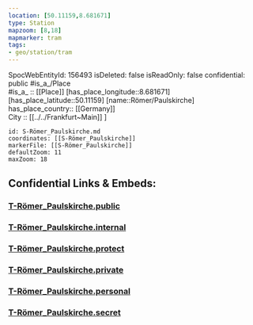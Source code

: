 ```yaml
---
location: [50.11159,8.681671] 
type: Station 
mapzoom: [8,18] 
mapmarker: tram 
tags:
- geo/station/tram
---
```

SpocWebEntityId: 156493
isDeleted: false
isReadOnly: false
confidential: public
#is_a_/Place  
#is_a_ :: [[Place]] 
[has_place_longitude::8.681671] 
[has_place_latitude::50.11159] 
[name::Römer/Paulskirche] 
has_place_country:: [[Germany]]  
City :: [[../../Frankfurt~Main]] ] 


```leaflet
id: S-Römer_Paulskirche.md
coordinates: [[S-Römer_Paulskirche]] 
markerFile: [[S-Römer_Paulskirche]] 
defaultZoom: 11 
maxZoom: 18
```


## Confidential Links & Embeds: 

### [T-Römer_Paulskirche.public](/_public/\Earth\Continent\Europe\Europe~Central\Germany\Germany~West\Hessen\counties~Hessen\Frankfurt~Main\Stations-FFM~TT-Römer_Paulskirche.public.md) 

### [T-Römer_Paulskirche.internal](/_internal/\Earth\Continent\Europe\Europe~Central\Germany\Germany~West\Hessen\counties~Hessen\Frankfurt~Main\Stations-FFM~TT-Römer_Paulskirche.internal.md) 

### [T-Römer_Paulskirche.protect](/_protect/\Earth\Continent\Europe\Europe~Central\Germany\Germany~West\Hessen\counties~Hessen\Frankfurt~Main\Stations-FFM~TT-Römer_Paulskirche.protect.md) 

### [T-Römer_Paulskirche.private](/_private/\Earth\Continent\Europe\Europe~Central\Germany\Germany~West\Hessen\counties~Hessen\Frankfurt~Main\Stations-FFM~TT-Römer_Paulskirche.private.md) 

### [T-Römer_Paulskirche.personal](/_personal/\Earth\Continent\Europe\Europe~Central\Germany\Germany~West\Hessen\counties~Hessen\Frankfurt~Main\Stations-FFM~TT-Römer_Paulskirche.personal.md) 

### [T-Römer_Paulskirche.secret](/_secret/\Earth\Continent\Europe\Europe~Central\Germany\Germany~West\Hessen\counties~Hessen\Frankfurt~Main\Stations-FFM~TT-Römer_Paulskirche.secret.md)

